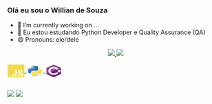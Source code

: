 ### Olá eu sou o Willian de Souza

- 🔭 I’m currently working on ...
- 🌱 Eu estou estudando Python Developer e Quality Assurance (QA)
- 😄 Pronouns: ele/dele

<div align="center">
  <a href="https://github.com/wil541">
  <img height="180em" src="https://github-readme-stats.vercel.app/api?username=williansouza&show_icons=true&theme=dracula&include_all_commits=true&count_private=true"/>
  <img height="180em" src="https://github-readme-stats.vercel.app/api/top-langs/?username=williansouza&layout=compact&langs_count=7&theme=dracula"/>
</div>

<div style="display: inline_block"><br>
  <img align="center" alt="Wil-Js" height="30" width="40" src="https://raw.githubusercontent.com/devicons/devicon/master/icons/javascript/javascript-plain.svg">
   <img align="center" alt="Wil-Python" height="30" width="40" src="https://raw.githubusercontent.com/devicons/devicon/master/icons/python/python-original.svg">
  <img align="center" alt="Wil-Csharp" height="30" width="40" src="https://raw.githubusercontent.com/devicons/devicon/master/icons/csharp/csharp-original.svg">
</div>

##

<div> 
  <a href="https://instagram.com/wilsouzacwb" target="_blank"><img src="https://img.shields.io/badge/-Instagram-%23E4405F?style=for-the-badge&logo=instagram&logoColor=white" target="_blank"></a>
  <a href = "mailto:wilzouza541@gmail.com"><img src="https://img.shields.io/badge/-Gmail-%23333?style=for-the-badge&logo=gmail&logoColor=white" target="_blank"></a>
</div>
